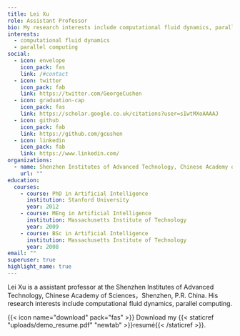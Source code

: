 ```yaml
---
title: Lei Xu
role: Assistant Professor
bio: My research interests include computational fluid dynamics, parallel computing.
interests:
  - computational fluid dynamics
  - parallel computing
social:
  - icon: envelope
    icon_pack: fas
    link: /#contact
  - icon: twitter
    icon_pack: fab
    link: https://twitter.com/GeorgeCushen
  - icon: graduation-cap
    icon_pack: fas
    link: https://scholar.google.co.uk/citations?user=sIwtMXoAAAAJ
  - icon: github
    icon_pack: fab
    link: https://github.com/gcushen
  - icon: linkedin
    icon_pack: fab
    link: https://www.linkedin.com/
organizations:
  - name: Shenzhen Institutes of Advanced Technology, Chinese Academy of Sciences
    url: ""
education:
  courses:
    - course: PhD in Artificial Intelligence
      institution: Stanford University
      year: 2012
    - course: MEng in Artificial Intelligence
      institution: Massachusetts Institute of Technology
      year: 2009
    - course: BSc in Artificial Intelligence
      institution: Massachusetts Institute of Technology
      year: 2008
email: ""
superuser: true
highlight_name: true
---
```

Lei Xu is a assistant professor at the Shenzhen Institutes of Advanced Technology, Chinese Academy of Sciences，Shenzhen, P.R. China. His research interests include computational fluid dynamics, parallel computing.

{{< icon name="download" pack="fas" >}} Download my {{< staticref "uploads/demo_resume.pdf" "newtab" >}}resumé{{< /staticref >}}.